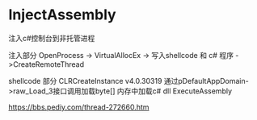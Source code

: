 # InjectAssembly
注入c#控制台到非托管进程

注入部分
OpenProcess -> VirtualAllocEx -> 写入shellcode 和 c# 程序 ->CreateRemoteThread

shellcode 部分
CLRCreateInstance v4.0.30319 
通过pDefaultAppDomain->raw_Load_3接口调用加载byte[] 内存中加载c# dll ExecuteAssembly  


https://bbs.pediy.com/thread-272660.htm
